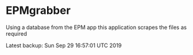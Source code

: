 # EPMgrabber
Using a database from the EPM app this application scrapes the files as required


Latest backup: Sun Sep 29 16:57:01 UTC 2019
